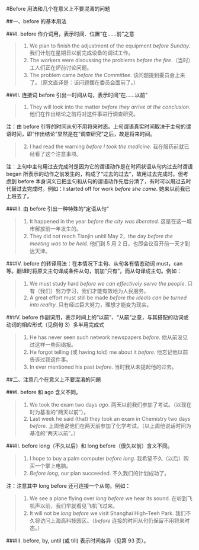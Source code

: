 #Before 用法和几个在意义上不要混淆的问题

##一、before 的基本用法

###I. before 作介词用，表示时间、位置“在……前”之意
> 1. We plan to finish the adjustment of the equipment *before Sunday*. 我们计划在星期日以前完成设备的调试工作。
> 2. The workers were discussing the problems *before the fire*.（当时）工人们正在炉前讨论问题。
> 3. The problem came *before the Committee*. 该问题提到委员会上来了。（原文直译是：该问题摆在委员会面前了。）

###II. 连接词 before 引出一时间从句，表示时间“在……以前”
> 1. They will look into the matter *before they arrive at the conclusion*. 他们在作出结论之前将对这件事进行调查研究。
 
注：由 before 引导的时间从句不用将来时态。上句谓语真实时间取决于主句的谓语时间，即“作出结论”显然是在“调查研究”之后，故是将来时间。  

>2. I had read the warning *before I took the medicine*. 我在服药前就已经看了这个注意事项。

注：上句中主句用过去完成时是因为它的谓语动作是在时间状语从句内过去时谓语 began 所表示的动作之前发生的，构成了“过去的过去”，故用过去完成时。但考虑到 before 本身词义已把主句和从句的谓语动作先后分清了，有时可以用过去时代替过去完成时。例如：I started off for work *before she came*. 她来以前我已上班去了。

###III. 由 before 引出一种特殊的“定语从句”
>1. It happened in the year *before the city was liberated*. 这是在这一城市解放前一年发生的。
>2. They did not reach Tianjin unitil May 2，the day *before the meeting was to be held*. 他们到 5 月 2 日，也即会议召开前一天才到达天津。

###Ⅳ. before 的转译用法：在本情况下主句、从句各有情态动词 must，can 等。翻译时将原文主句译成条件从句，前加“只有”，而从句译成主句。例如：
>1. We must study hard *before we can effectively serve the people*. 只有（我们）努力学习，我们才能有效地为人民服务。
>2. A great effort must still be made *before the ideals can be turned into reality*. 只有经过巨大努力，理想才能变为现实。

###Ⅴ. before 作副词用，表示时间上的“以前”、“从前”之意，与其搭配的动词或动词的相应形式（见例句 3）多半用完成式
>1. He has never seen such network newspapers *before*. 他从前没见过这样一些网络报。
>2. He forgot telling (或 having told) me about it *before*. 他忘记他以前告诉过我这件事。
>3. In ever mentioned his past *before*. 当时我从未提起他的过去。

##二、注意几个在意义上不要混淆的问題

###I. before 和 ago 含义不同。
>1. We took the exam two days *ago*. 两天以前我们参加了考试。（以现在时为基准的“两天以前”）。
>2. Last week he said (that) they took an exam in Chemistry two days *before*. 上周他说他们在两天前参加了化学考试。（以上周他说话时间为基准的“两天以前”。）

###II. before long（不久以后）和 long before（很久以前）含义不同。
>1. I hope to buy a palm computer *before long*. 我希望不久（以后）购买一个掌上电脑。
>2. *Before long*, our plan succeeded. 不久我们的计划成功了。

注：注意其中 long before 还可连接一个从句。例如：

>1) We see a plane flying over *long before* we hear its sound. 在听到飞机声以前，我们早就看见飞机飞过来。
>2) It will not be *long before* we visit Shanghai High-Teeh Park. 我们不久将访问上海高科技园区。（*before* 连接的时间从句仍保留不用将来时态。）

###III. before, by, until (或 till) 表示时间各异（见第 93 页）。